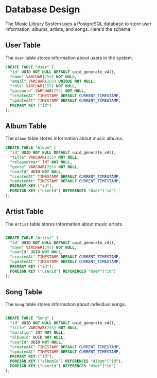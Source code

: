 # Database Design

The Music Library System uses a PostgreSQL database to store user information, albums, artists, and songs. Here's the schema:

## User Table

The `User` table stores information about users in the system.

```sql
CREATE TABLE "User" (
  "id" UUID NOT NULL DEFAULT uuid_generate_v4(),
  "name" VARCHAR(255) NOT NULL,
  "email" VARCHAR(255) UNIQUE NOT NULL,
  "role" VARCHAR(255) NOT NULL,
  "password" VARCHAR(255) NOT NULL,
  "createdAt" TIMESTAMP DEFAULT CURRENT_TIMESTAMP,
  "updatedAt" TIMESTAMP DEFAULT CURRENT_TIMESTAMP,
  PRIMARY KEY ("id")
);


```

## Album Table

The `Album` table stores information about music albums.

```sql
CREATE TABLE "Album" (
  "id" UUID NOT NULL DEFAULT uuid_generate_v4(),
  "title" VARCHAR(255) NOT NULL,
  "releaseYear" INT NOT NULL,
  "genre" VARCHAR(255) NOT NULL,
  "userId" UUID NOT NULL,
  "createdAt" TIMESTAMP DEFAULT CURRENT_TIMESTAMP,
  "updatedAt" TIMESTAMP DEFAULT CURRENT_TIMESTAMP,
  PRIMARY KEY ("id"),
  FOREIGN KEY ("userId") REFERENCES "User"("id")
);


```
## Artist Table

The `Artist` table stores information about music artists.

```sql

CREATE TABLE "Artist" (
  "id" UUID NOT NULL DEFAULT uuid_generate_v4(),
  "name" VARCHAR(255) NOT NULL,
  "userId" UUID NOT NULL,
  "createdAt" TIMESTAMP DEFAULT CURRENT_TIMESTAMP,
  "updatedAt" TIMESTAMP DEFAULT CURRENT_TIMESTAMP,
  PRIMARY KEY ("id"),
  FOREIGN KEY ("userId") REFERENCES "User"("id")
);


```
## Song Table

The `Song` table stores information about individual songs.

```sql

CREATE TABLE "Song" (
  "id" UUID NOT NULL DEFAULT uuid_generate_v4(),
  "title" VARCHAR(255) NOT NULL,
  "duration" INT NOT NULL,
  "albumId" UUID NOT NULL,
  "userId" UUID NOT NULL,
  "createdAt" TIMESTAMP DEFAULT CURRENT_TIMESTAMP,
  "updatedAt" TIMESTAMP DEFAULT CURRENT_TIMESTAMP,
  PRIMARY KEY ("id"),
  FOREIGN KEY ("albumId") REFERENCES "Album"("id"),
  FOREIGN KEY ("userId") REFERENCES "User"("id")
);


```